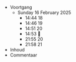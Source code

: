 - Voortgang
	- Sunday 16 February 2025
		- 14:44 18
		- 14:46 19
		- 14:51 20
		- 14:53 🛑
		- 21:55 20
		- 21:58 21
- Inhoud
- Commentaar